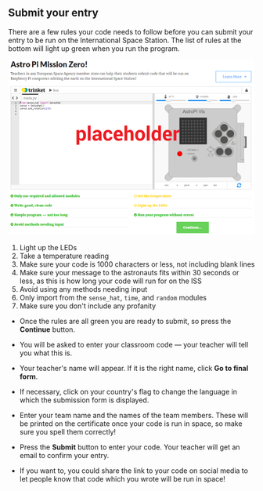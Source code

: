 ## Submit your entry

There are a few rules your code needs to follow before you can submit your entry to be run on the International Space Station. The list of rules at the bottom will light up green when you run the program.

![Validation](images/validation.png)

1. Light up the LEDs
1. Take a temperature reading
1. Make sure your code is 1000 characters or less, not including blank lines
1. Make sure your message to the astronauts fits within 30 seconds or less, as this is how long your code will run for on the ISS
1. Avoid using any methods needing input
1. Only import from the `sense_hat`, `time`, and `random` modules
1. Make sure you don't include any profanity

+ Once the rules are all green you are ready to submit, so press the **Continue** button.

+ You will be asked to enter your classroom code — your teacher will tell you what this is.

+ Your teacher's name will appear. If it is the right name, click **Go to final form**.

+ If necessary, click on your country's flag to change the language in which the submission form is displayed.

+ Enter your team name and the names of the team members. These will be printed on the certificate once your code is run in space, so make sure you spell them correctly!

+ Press the **Submit** button to enter your code. Your teacher will get an email to confirm your entry.

+ If you want to, you could share the link to your code on social media to let people know that code which you wrote will be run in space!
